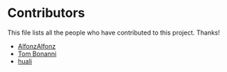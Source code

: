 # Contributors

This file lists all the people who have contributed to this project. Thanks!

- [AlfonzAlfonz](https://github.com/AlfonzAlfonz)
- [Tom Bonanni](https://github.com/redhair)
- [huali](https://github.com/zcf0508)
